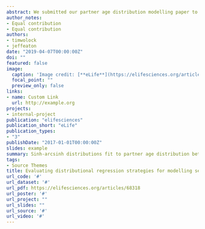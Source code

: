 ```yaml
---
abstract: We submitted our partner age distribution modelling paper to eLife on 11 March. There are two big headlines. Sinh-arcsinh distributions fit to partner age distribution better than any of the other options we tested "Distributional" regression allowed us to share strength across respondents without sacrificing fit The attached plot shows how the inferred distributional parameters vary across respondent age and sex. The exciting part is that the DHS doesn't collect partner age data on people aged 50 years and old, so the older ages for the Haitian DHS are completely extrapolated.
author_notes:
- Equal contribution
- Equal contribution
authors:
- timwolock
- jeffeaton
date: "2019-04-07T00:00:00Z"
doi: ""
featured: false
image:
  caption: 'Image credit: [**eLife**](https://elifesciences.org/articles/68318)'
  focal_point: ""
  preview_only: false
links:
- name: Custom Link
  url: http://example.org
projects:
- internal-project
publication: "elifesciences"
publication_short: "eLife"
publication_types:
- "3"
publishDate: "2017-01-01T00:00:00Z"
slides: example
summary: Sinh-arcsinh distributions fit to partner age distribution better than any of the other options we tested "Distributional" regression allowed us to share strength across respondents without sacrificing fit The attached plot shows how the inferred distributional parameters vary across respondent age and sex. The exciting part is that the DHS doesn't collect partner age data on people aged 50 years and old, so the older ages for the Haitian DHS are completely extrapolated.
tags:
- Source Themes
title: Evaluating distributional regression strategies for modelling self-reported sexual age-mixing
url_code: '#'
url_dataset: '#'
url_pdf: https://elifesciences.org/articles/68318
url_poster: '#'
url_project: ""
url_slides: ""
url_source: '#'
url_video: '#'
---
```


